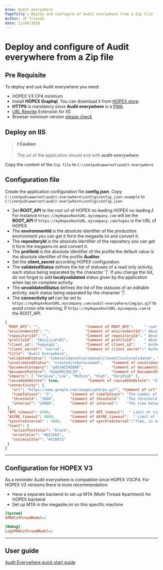 ```yaml
---
Area: Audit everywhere
PageTitle : Deploy and configure of Audit everywhere from a Zip file
Author: JF Trianda
date: 11/06/2020
---
```


# Deploy and configure of **Audit everywhere** from a Zip file

## Pre Requisite

To deploy and use Audit everywhere you need:

- HOPEX V3 CP4 minimum
- Install **HOPEX Graphql**. You can download it from [HOPEX store](https://community.mega.com/t5/HOPEX-Store/GraphQL-REST-API/td-p/21381).
- **HTTPS** is mandatory since **Audit everywhere** is a [PWA](https://developers.google.com/web/ilt/pwa/introduction-to-progressive-web-app-architectures).
- [URL Rewrite](https://www.iis.net/downloads/microsoft/url-rewrite)  Extension for IIS
- Browser minimum version [please check](https://caniuse.com/#feat=serviceworkers)

## Deploy on IIS

> **:exclamation: Caution**
>
> The url of the application should end with **audit-everywhere**
>

Copy the content of the `Zip file` to `C:\inetpub\wwwroot\audit-everywhere`

## Configuration file

Create the application configuration file **config.json**. Copy `C:\inetpub\wwwroot\audit-everywhere\config\config.json.example` to `C:\inetpub\wwwroot\audit-everywhere\config\config.json`

- Set **ROOT_API** to the root url of HOPEX no leading HOPEX no leading **/**. For instance `https://myHopexRootURL.mycompany.com` will be the **ROOT_API** if  `https://myHopexRootURL.mycompany.com/hopex` is the URL of HOPEX.
- The **environmentId** is the absolute identifier of the production environment you can get it form the megasite.ini and convert it.
- The **repositoryId** is the absolute identifier of the repository you can get it form the megaenv.ini and convert it.
- The **profileId** is the absolute identifier of the profile the default value is the absolute identifier of the profile **Auditor**.
- Set the **client_secret** according HOPEX configuration.
- The **validatedStatus** defines the list of statuses of a read only activity, each status being separated by the character '|'. If you change the list, do not forget to add **localyvalidated** status given by the application when tap on complete activity.
- The **unvalidatedStatus** defines the list of the statuses of an editable activity, each status being separated by the character '|'.
- The **connectivity url** can be set to `https://myHopexRootURL.mycompany.com/audit-everywhere/img/px.gif` to avoid cross-site warning, if `https://myHopexRootURL.mycompany.com` is the ROOT_API.

 ```json
{
  "ROOT_API": "",                     "Comment of ROOT_API":     " root url of HOPEX no leading HOPEX no leading /",
  "environmentId": "",                "Comment of environmentId":" Absolute identifier of the environment see megasite.ini and convert it",
  "repositoryId": "",                 "Comment of repositoryId": " Absolute identifier of the repository  see megaenv.ini and convert it",
  "profileId": "tWisjijuFnES",        "Comment of profileId":    " Absolute identifier of the Auditor profile by default tWisjijuFnES",
  "client_id": "hopexapi",            "Comment of client_id":    " Authentication Client Id",
  "client_secret": "secret",          "Comment of client_secret":" Authentication Client secret Set the secret of hopexapi check HOPEX configuration",
  "title": "Audit Everywhere",
  "validatedStatus": "tobevalidated|validated|closed|localyvalidated", "Comment of validatedStatus": "List of statuses of a read only activity, each status being separated by the character '|'",
  "unvalidatedStatus": "created|tobereviewed",    "Comment of unvalidatedStatus":"List of the statuses of an editable activity, each status being separated by the character '|'",
  "documentCategory": "g4InWZSRGDBB",             "Comment of documentCategory":  "IdAbs of document Category: audit evidences",
  "documentPattern": "KoQoM0jRGLZH",              "Comment of DocumentPattern":   "IdAbs of document Pattern: audit evidences",
  "impacts": [ "VeryLow","Low", "Medium", "High", "VeryHigh" ],
  "cascadeOnDelete": true,             "Comment of cascadeOnDelete": "Either delete operation should work in cascade or not",
  "connectivity": {
    "url": "https://www.google.com/images/phd/px.gif", "Comment of url":         "URL to ping in order to determine the network connectivity",
    "timeToCount": "3",        "Comment of timeToCount": "The number of time we repeat the operation",
    "threshold": "3000",       "Comment of threshold":   "The threshold at which we decide to be offline",
    "interval": "20000",       "Comment of interval":    "The time between each repetition"
  },
  "API_timeout": 6000,         "Comment of API_timeout":  " Limit of time in ms, where the application switches to offline mode 0 will ignore",
  "ASYNC_timeout": 6000,       "Comment of ASYNC_timeout":  " Limit of time in ms, where the API waits to give a response or a job ID",
  "synchroInterval" : 6000,    "Comment of synchroInterval":"Time, in ms, between two synchronization with the server HOPEX",
  "toast": {
    "actionTextColor": "black",
    "errorColor": "#EE2665",
    "successColor": "#31B672"
  }
}

 ```

 ---

## Configuration for HOPEX V3

As a reminder Audit everywhere is compatible since HOPEX V3CP4. For HOPEX V3 versions there is more recommendation:

- Have a separate backend to set up MTA (Multi Thread Apartment) for HOPEX backend
- Set up MTA in the megasite.ini on this specific machine

```ini
[System]
SPROCoThreadModel=2

[Debug]
LogSPROCoThreadModel=1
```

---

## User guide

[Audit Everywhere quick start guide](README.md)
